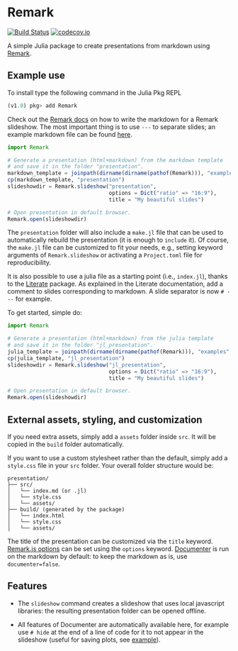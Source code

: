 # Remark

[![Build Status](https://travis-ci.org/piever/Remark.jl.svg?branch=master)](https://travis-ci.org/piever/Remark.jl)
[![codecov.io](http://codecov.io/github/piever/Remark.jl/coverage.svg?branch=master)](http://codecov.io/github/piever/Remark.jl?branch=master)

A simple Julia package to create presentations from markdown using [Remark](https://github.com/gnab/remark).

## Example use

To install type the following command in the Julia Pkg REPL

```julia
(v1.0) pkg> add Remark
```

Check out the [Remark docs](https://github.com/gnab/remark/wiki/Markdown) on how to write the markdown for a Remark slideshow. The most important thing is to use `---` to separate slides; an example markdown file can be found [here](https://github.com/piever/Remark.jl/blob/master/examples/markdown/src/index.md).

```julia
import Remark

# Generate a presentation (html+markdown) from the markdown template
# and save it in the folder "presentation".
markdown_template = joinpath(dirname(dirname(pathof(Remark))), "examples", "markdown")
cp(markdown_template, "presentation")
slideshowdir = Remark.slideshow("presentation",
                                options = Dict("ratio" => "16:9"),
                                title = "My beautiful slides")

# Open presentation in default browser.
Remark.open(slideshowdir)
```

The `presentation` folder will also include a `make.jl` file that can be used to automatically rebuild the presentation (it is enough to `include` it).
Of course, the `make.jl` file can be customized to fit your needs, e.g., setting keyword arguments of `Remark.slideshow` or activating a `Project.toml` file for reproducibility.

It is also possible to use a julia file as a starting point (i.e., `index.jl`), thanks to the [Literate](https://github.com/fredrikekre/Literate.jl) package.
As explained in the Literate documentation, add a comment to slides corresponding to markdown. A slide separator is now `# ---` for example.

To get started, simple do:

```julia
import Remark

# Generate a presentation (html+markdown) from the julia template
# and save it in the folder "jl_presentation".
julia_template = joinpath(dirname(dirname(pathof(Remark))), "examples", "julia")
cp(julia_template, "jl_presentation")
slideshowdir = Remark.slideshow("jl_presentation",
                                options = Dict("ratio" => "16:9"),
                                title = "My beautiful slides")

# Open presentation in default browser.
Remark.open(slideshowdir)
```

## External assets, styling, and customization

If you need extra assets, simply add a `assets` folder inside `src`. It will be copied in the `build` folder automatically.

If you want to use a custom stylesheet rather than the default, simply add a `style.css` file in your `src` folder.
Your overall folder structure would be:

```
presentation/
├── src/
│   └── index.md (or .jl)
│   └── style.css
│   └── assets/
├── build/ (generated by the package)
│   └── index.html
│   └── style.css
│   └── assets/
```

The title of the presentation can be customized via the `title` keyword.
[Remark.js options](https://github.com/gnab/remark/wiki/Configuration#api) can be set using the `options` keyword.
[Documenter](https://github.com/JuliaDocs/Documenter.jl) is run on the markdown by default: to keep the markdown as is, use `documenter=false`.

## Features

- The `slideshow` command creates a slideshow that uses local javascript libraries: the resulting presentation folder can be opened offline.

- All features of Documenter are automatically available here, for example use `# hide` at the end of a line of code for it to not appear in the slideshow (useful for saving plots, see [example](https://github.com/piever/Remark.jl/blob/master/examples/markdown/src/index.md)).
